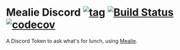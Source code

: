 # Mealie Discord [![tag](https://img.shields.io/github/tag/namelivia/mealie-discord.svg)](https://github.com/namelivia/mealie-discord/releases) [![Build Status](https://github.com/namelivia/mealie-discord/actions/workflows/build.yml/badge.svg)](https://github.com/namelivia/mealie-discord/actions/workflows/build.yml) [![codecov](https://codecov.io/gh/namelivia/mealie-discord/branch/master/graph/badge.svg)](https://codecov.io/gh/namelivia/mealie-discord)

A Discord Token to ask what's for lunch, using [Mealie](http://mealie.io/).
